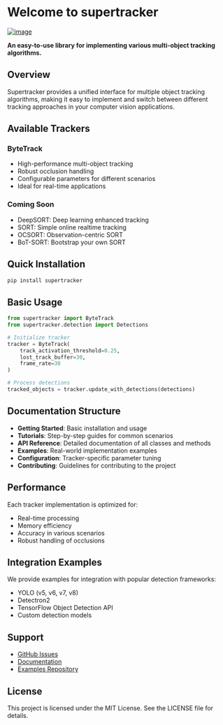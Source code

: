 # Welcome to supertracker

[![image](https://img.shields.io/pypi/v/supertracker.svg)](https://pypi.python.org/pypi/supertracker)

**An easy-to-use library for implementing various multi-object tracking algorithms.**

## Overview

Supertracker provides a unified interface for multiple object tracking algorithms, making it easy to implement and switch between different tracking approaches in your computer vision applications.

## Available Trackers

### ByteTrack
- High-performance multi-object tracking
- Robust occlusion handling
- Configurable parameters for different scenarios
- Ideal for real-time applications

### Coming Soon
- DeepSORT: Deep learning enhanced tracking
- SORT: Simple online realtime tracking
- OCSORT: Observation-centric SORT
- BoT-SORT: Bootstrap your own SORT

## Quick Installation

```bash
pip install supertracker
```

## Basic Usage

```python
from supertracker import ByteTrack
from supertracker.detection import Detections

# Initialize tracker
tracker = ByteTrack(
    track_activation_threshold=0.25,
    lost_track_buffer=30,
    frame_rate=30
)

# Process detections
tracked_objects = tracker.update_with_detections(detections)
```

## Documentation Structure

- **Getting Started**: Basic installation and usage
- **Tutorials**: Step-by-step guides for common scenarios
- **API Reference**: Detailed documentation of all classes and methods
- **Examples**: Real-world implementation examples
- **Configuration**: Tracker-specific parameter tuning
- **Contributing**: Guidelines for contributing to the project

## Performance

Each tracker implementation is optimized for:
- Real-time processing
- Memory efficiency
- Accuracy in various scenarios
- Robust handling of occlusions

## Integration Examples

We provide examples for integration with popular detection frameworks:
- YOLO (v5, v6, v7, v8)
- Detectron2
- TensorFlow Object Detection API
- Custom detection models

## Support

- [GitHub Issues](https://github.com/Hirai-Labs/supertracker/issues)
- [Documentation](https://Hirai-Labs.github.io/supertracker)
- [Examples Repository](https://github.com/Hirai-Labs/supertracker/tree/main/examples)

## License

This project is licensed under the MIT License. See the LICENSE file for details.

